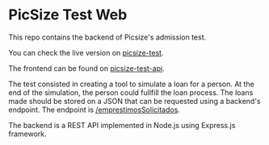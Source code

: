 # PicSize Test Web

This repo contains the backend of Picsize's admission test.

You can check the live version on [picsize-test](picsize-test.marciorasf.space).

The frontend can be found on [picsize-test-api](https://github.com/marciorasf/picsize-test-web).

The test consisted in creating a tool to simulate a loan for a person. At the end of the simulation, the person could fullfill the loan process. The loans made should be stored on a JSON that can be requested using a backend's endpoint. The endpoint is [/emprestimosSolicitados](https://marciorasf.space).

The backend is a REST API implemented in Node.js using Express.js framework.
